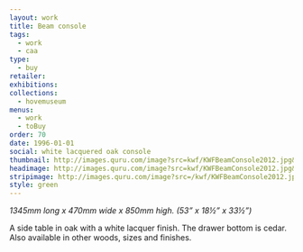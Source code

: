 ```yaml
---
layout: work
title: Beam console
tags:
  - work
  - caa
type:
  - buy
retailer:
exhibitions:
collections:
  - hovemuseum
menus:
  - work
  - toBuy
order: 70
date: 1996-01-01
social: white lacquered oak console
thumbnail: http://images.quru.com/image?src=kwf/KWFBeamConsole2012.jpg&top=0.05&width=175&height=175&right=0.97&fill=auto
headimage: http://images.quru.com/image?src=kwf/KWFBeamConsole2012.jpg&left10&right=0.9&top=0.15&bottom=0.9
stripimage: http://images.quru.com/image?src=/kwf/KWFBeamConsole2012.jpg&top=0.18438&bottom=0.525&left=0.03822&right=0.94268
style: green
---
```

_1345mm long x 470mm wide x 850mm high. (53” x 18&frac12;” x 33&frac12;”)_

A side table in oak with a white lacquer finish. The drawer bottom is cedar.
Also available in other woods, sizes and finishes.
